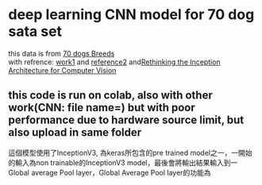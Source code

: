 # deep learning CNN model for 70 dog sata set
this data is from [70 dogs Breeds](https://www.kaggle.com/datasets/gpiosenka/70-dog-breedsimage-data-set/data)  
with refrence: [work1](https://www.kaggle.com/code/harshpriye/dogs-breed-prediction-cnn-inceptionv3) and [reference2](https://keras.io/api/applications/) and[Rethinking the Inception Architecture for Computer Vision](https://arxiv.org/abs/1512.00567)  

## this code is run on colab, also with other work(CNN: file name=) but with poor performance due to hardware source limit, but also upload in same folder

這個模型使用了InceptionV3, 為keras所包含的pre trained model之一，一開始的輸入為non trainable的InceptionV3 model，最後會將輸出結果輸入到一Global average Pool layer，Global Average Pool layer的功能為
